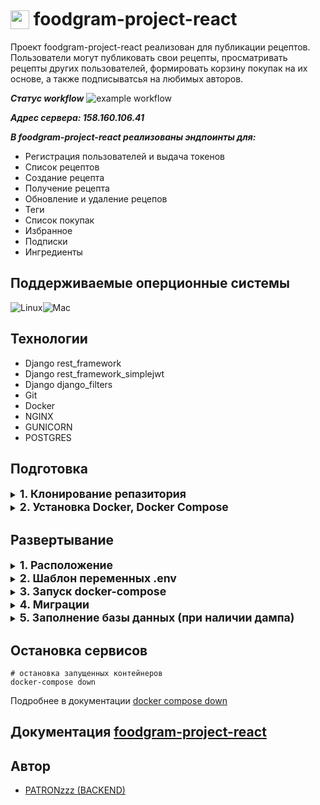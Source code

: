 <h1  style="margin-left: 0"><img  src='https://user-images.githubusercontent.com/60087209/230705080-f7863f40-6753-463b-b5be-2c407e404d86.png'  width='30'  
style=" position: relative; top: 0.3ch; margin-right: 0ch"> 
foodgram-project-react</h1>
  


Проект foodgram-project-react реализован для публикации рецептов. Пользователи могут публиковать свои рецепты, просматривать рецепты других пользователей, формировать корзину покупак на их основе, а также подписыватсья на любимых авторов.

**_Статус workflow_**
![example workflow](https://github.com/PATRONzzz/foodgram-project-react/actions/workflows/foodgram-project-react.yml/badge.svg)

**_Адрес сервера: 158.160.106.41_**

**_В foodgram-project-react реализованы эндпоинты для:_**

- Регистрация пользователей и выдача токенов
- Список рецептов
- Создание рецепта
- Получение рецепта
- Обновление и удаление рецепов
- Теги
- Список покупак
- Избранное
- Подписки
- Ингредиенты

## Поддерживаемые оперционные системы

![Linux](https://img.shields.io/badge/Linux-black?style=flat&logo=Linux&logoColor=white&color=2d2d2d)![Mac](https://img.shields.io/badge/macOS-black?style=flat&logo=Apple&logoColor=black&color=white)


## Технологии
- Django rest_framework 
- Django rest_framework_simplejwt
- Django django_filters
- Git
- Docker
- NGINX
- GUNICORN
- POSTGRES

## Подготовка
<details>

<summary><b  style="font-size: 1.1rem;">1. Клонирование репазитория </b></summary>

```
git clone https://github.com/PATRONzzz/yamdb_final.git

```
  
</details>

  
<details>

<summary><b  style="font-size: 1.1rem;">2. Установка Docker, Docker Compose </b></summary>

**На примере Linux Ubuntu 20.04**

```
# Установка утилиты для скачивания файлов
sudo apt install curl
# Скрипт 
docker.com -o get-docker.sh
# Эта команда запустит его
sh get-docker.sh   
# Обновить список пакетов
sudo apt update

```

```
# Добавьте ключ GPG для подтверждения подлинности в процессе установки
curl -fsSL https://download.docker.com/linux/ubuntu/gpg | sudo apt-key add -

```

```
# Установить необходимые пакеты для загрузки через https
sudo apt install \
  apt-transport-https \
  ca-certificates \
  curl \
  gnupg-agent \
  software-properties-common -y 
```

```
# Добавьте репозиторий Docker в пакеты apt
sudo add-apt-repository "deb [arch=amd64] https://download.docker.com/linux/ubuntu $(lsb_release -cs) stable" 
# Так как в APT был добавлен новый репозиторий, снова обновите индекс пакетов
sudo apt update 
```

```
# Установка
sudo apt install docker-ce docker-compose -y 
```

Инструкция по установке есть [в официальной документации Docker](https://docs.docker.com/engine/install/ubuntu/)


</details>

## Развертывание
<details>

<summary><b  style="font-size: 1.1rem;">1. Расположение </b></summary>

```
#Переход к расположению docker-compose.yaml
cd /infra/

```
</details>

<details>

<summary><b  style="font-size: 1.1rem;">2. Шаблон переменных .env </b></summary>

```
# Укажите, что используете postgresql
DB_ENGINE=django.db.backends.postgresql
# Укажите имя созданной базы данных
DB_NAME=foodgram
# Укажите имя пользователя
POSTGRES_USER=foodgram_user
# Укажите пароль для пользователя
POSTGRES_PASSWORD=xxxyyyzzz
# Укажите localhost
DB_HOST=db
# Укажите порт для подключения к базе
DB_PORT=5432 
```
</details>


<details>

<summary><b  style="font-size: 1.1rem;">3. Запуск docker-compose </b></summary>

```
docker-compose up -d --build 

```
</details>


<details>

<summary><b  style="font-size: 1.1rem;">4. Миграции </b></summary>

```
docker compose exec backend python manage.py migrate
docker compose exec backend python manage.py createsuperuser
docker compose exec backend python manage.py collectstatic
```
</details>

<details>
<summary><b  style="font-size: 1.1rem;">5. Заполнение базы данных (при наличии дампа) </b></summary>

```
docker-compose exec backend python manage.py loaddata path/to/your/json


```
</details>

## Остановка сервисов
```
# остановка запущенных контейнеров
docker-compose down
```
Подробнее в документации [docker compose down](https://docs.docker.com/engine/reference/commandline/compose_down/) 




## Документация  [foodgram-project-react](http://localhost/api/redoc/) 


## Автор

- [PATRONzzz (BACKEND)](https://github.com/PATRONzzz)